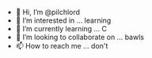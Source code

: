 - 👋 Hi, I’m @pilchlord
- 👀 I’m interested in ... learning
- 🌱 I’m currently learning ... C
- 💞️ I’m looking to collaborate on ... bawls
- 📫 How to reach me ... don't

<!---
pilchlord/pilchlord is a ✨ special ✨ repository because its `README.md` (this file) appears on your GitHub profile.
You can click the Preview link to take a look at your changes.
--->
